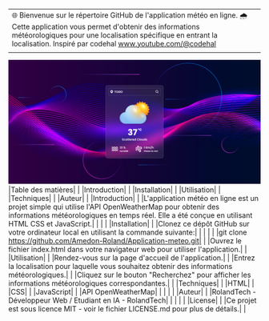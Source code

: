 | | |
|-|-|
|🌐 Bienvenue sur le répertoire GitHub de l'application météo en ligne. 🌧️ Cette application vous permet d'obtenir des informations météorologiques pour une localisation spécifique en entrant la localisation. Inspiré par codehal www.youtube.com/@codehal | |
| | |
![Aperçu ](capture.png)
|Table des matières| |
|Introduction| |
|Installation| |
|Utilisation| |
|Techniques| |
|Auteur| |
|Introduction| |
|L'application météo en ligne est un projet simple qui utilise l'API OpenWeatherMap pour obtenir des informations météorologiques en temps réel. Elle a été conçue en utilisant HTML CSS et JavaScript.|
| | |
|Installation| |
|Clonez ce dépôt GitHub sur votre ordinateur local en utilisant la commande suivante:| |
| | |
|git clone  https://github.com/Amedon-Roland/Application-meteo.git| |
|Ouvrez le fichier index.html dans votre navigateur web pour utiliser l'application.| |
|Utilisation| |
|Rendez-vous sur la page d'accueil de l'application.| |
|Entrez la localisation pour laquelle vous souhaitez obtenir des informations météorologiques.| |
|Cliquez sur le bouton "Recherchez" pour afficher les informations météorologiques correspondantes.| |
|Techniques| |
|HTML| |
|CSS| |
|JavaScript| |
|API OpenWeatherMap| |
| | |
|Auteur| |
|RolandTech - Développeur Web / Etudiant en IA - RolandTech| |
| | |
|License| |
|Ce projet est sous licence MIT - voir le fichier LICENSE.md pour plus de détails.| |
